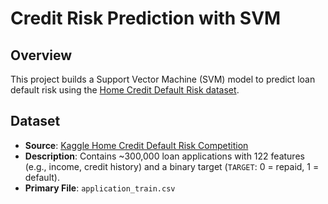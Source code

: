 # Credit Risk Prediction with SVM

## Overview
This project builds a Support Vector Machine (SVM) model to predict loan default risk using the [Home Credit Default Risk dataset](https://www.kaggle.com/competitions/home-credit-default-risk).

## Dataset
- **Source**: [Kaggle Home Credit Default Risk Competition](https://www.kaggle.com/competitions/home-credit-default-risk)
- **Description**: Contains ~300,000 loan applications with 122 features (e.g., income, credit history) and a binary target (`TARGET`: 0 = repaid, 1 = default).
- **Primary File**: `application_train.csv`